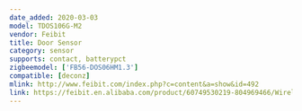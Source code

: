 ```yaml
---
date_added: 2020-03-03
model: TDOS106G-M2
vendor: Feibit
title: Door Sensor
category: sensor
supports: contact, batterypct
zigbeemodel: ['FB56-DOS06HM1.3']
compatible: [deconz]
mlink: http://www.feibit.com/index.php?c=content&a=show&id=492
link: https://feibit.en.alibaba.com/product/60749530219-804969466/Wireless_ZigBee_3_0_Standard_Protocol_Door_Window_Sensor.html
---
```

